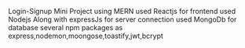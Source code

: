 Login-Signup Mini Project using MERN
used Reactjs for frontend
used Nodejs Along with expressJs for server connection
used MongoDb for database
several npm packages as express,nodemon,moongose,toastify,jwt,bcrypt
